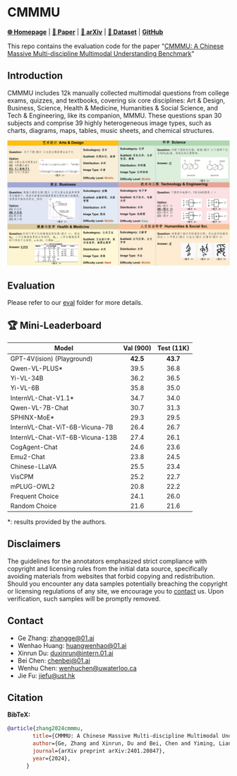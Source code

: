 # CMMMU

[**🌐 Homepage**](https://cmmmu-benchmark.github.io/) | [**🤗 Paper**](https://huggingface.co/papers/2401.20847) | [**📖 arXiv**](https://arxiv.org/abs/2401.11944) | [**🤗 Dataset**](https://huggingface.co/datasets/m-a-p/CMMMU) | [**GitHub**](https://github.com/CMMMU-Benchmark/CMMMU)

This repo contains the evaluation code for the paper "[CMMMU: A Chinese Massive Multi-discipline Multimodal Understanding Benchmark](https://arxiv.org/abs/2401.11944)"

## Introduction
CMMMU includes 12k manually collected multimodal questions from college exams, quizzes, and textbooks, covering six core disciplines: Art & Design, Business, Science, Health & Medicine, Humanities & Social Science, and Tech \& Engineering, like its companion, MMMU. These questions span 30 subjects and comprise 39 highly heterogeneous image types, such as charts, diagrams, maps, tables, music sheets, and chemical structures.

![Alt text](image.png)

## Evaluation
Please refer to our [eval](eval)
 folder for more details.

## 🏆 Mini-Leaderboard
| Model                          | Val (900) | Test (11K) |
|--------------------------------|:---------:|:------------:|
| GPT-4V(ision) (Playground)     | **42.5**  |   **43.7**   |
| Qwen-VL-PLUS*                  |   39.5    |     36.8     |
| Yi-VL-34B                      |   36.2    |     36.5     |
| Yi-VL-6B                       |   35.8    |     35.0     |
| InternVL-Chat-V1.1*            |   34.7    |     34.0     |
| Qwen-VL-7B-Chat                |   30.7    |     31.3     |
| SPHINX-MoE*                    |   29.3    |     29.5     |
| InternVL-Chat-ViT-6B-Vicuna-7B |   26.4    |     26.7     |
| InternVL-Chat-ViT-6B-Vicuna-13B|   27.4    |     26.1     |
| CogAgent-Chat                  |   24.6    |     23.6     |
| Emu2-Chat                      |   23.8    |     24.5     |
| Chinese-LLaVA                  |   25.5    |     23.4     |
| VisCPM                         |   25.2    |     22.7     |
| mPLUG-OWL2                     |   20.8    |     22.2     |
| Frequent Choice                |   24.1    |     26.0     |
| Random Choice                  |   21.6    |     21.6     |

*: results provided by the authors.

## Disclaimers
The guidelines for the annotators emphasized strict compliance with copyright and licensing rules from the initial data source, specifically avoiding materials from websites that forbid copying and redistribution. 
Should you encounter any data samples potentially breaching the copyright or licensing regulations of any site, we encourage you to [contact](#contact) us. Upon verification, such samples will be promptly removed.

## Contact
- Ge Zhang: zhangge@01.ai
- Wenhao Huang: huangwenhao@01.ai
- Xinrun Du: duxinrun@intern.01.ai
- Bei Chen: chenbei@01.ai
- Wenhu Chen: wenhuchen@uwaterloo.ca
- Jie Fu: jiefu@ust.hk

## Citation

**BibTeX:**
```bibtex
@article{zhang2024cmmmu,
        title={CMMMU: A Chinese Massive Multi-discipline Multimodal Understanding Benchmark},
        author={Ge, Zhang and Xinrun, Du and Bei, Chen and Yiming, Liang and Tongxu, Luo and Tianyu, Zheng and Kang, Zhu and Yuyang, Cheng and Chunpu, Xu and Shuyue, Guo and Haoran, Zhang and Xingwei, Qu and Junjie, Wang and Ruibin, Yuan and Yizhi, Li and Zekun, Wang and Yudong, Liu and Yu-Hsuan, Tsai and Fengji, Zhang and Chenghua, Lin and Wenhao, Huang and Wenhu, Chen and Jie, Fu},
        journal={arXiv preprint arXiv:2401.20847},
        year={2024},
      }
```
